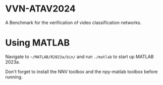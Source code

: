 # VVN-ATAV2024
A Benchmark for the verification of video classification networks. 

# Using MATLAB
Navigate to `~/MATLAB/R2023a/bin/` and run `./matlab` to start up MATLAB 2023a. 

Don't forget to install the NNV toolbox and the npy-matlab toolbox before running.
